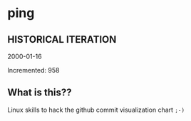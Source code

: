# ping

## HISTORICAL ITERATION
2000-01-16

Incremented: 958

## What is this?? 
Linux skills to hack the github commit visualization chart `;-)`
